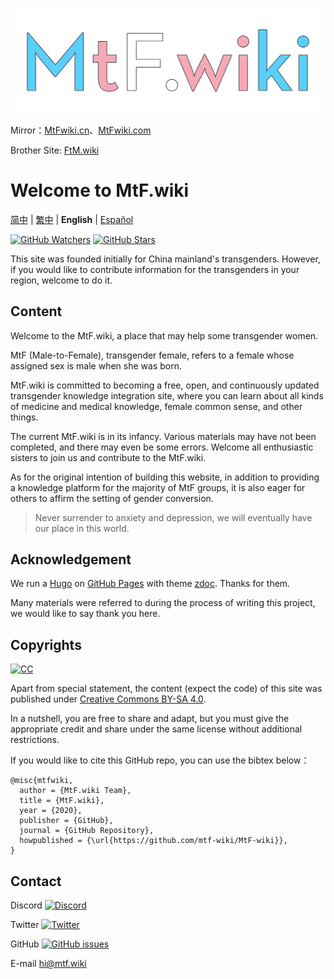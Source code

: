 <!-- markdownlint-disable-next-line -->
[![MtF-wiki][logo-long]][wiki-url]

Mirror：[MtFwiki.cn](https://mtfwiki.cn)、[MtFwiki.com](https://mtfwiki.com)

Brother Site: [FtM.wiki](https://ftm.wiki)

# Welcome to **MtF.wiki**

[简中](README.md) | [繁中](README-T.md) | **English** | [Español](README-ES.md)

[![GitHub Watchers][badge-gh-watch]][repo]
[![GitHub Stars][badge-gh-stars]][repo]

This site was founded initially for China mainland's transgenders. However, if you would like to contribute information for the transgenders in your region, welcome to do it.

## Content

Welcome to the MtF.wiki, a place that may help some transgender women.

MtF (Male-to-Female), transgender female, refers to a female whose assigned sex is male when she was born.

MtF.wiki is committed to becoming a free, open, and continuously updated transgender knowledge integration site, where you can learn about all kinds of medicine and medical knowledge, female common sense, and other things.

The current MtF.wiki is in its infancy. Various materials may have not been completed, and there may even be some errors. Welcome all enthusiastic sisters to join us and contribute to the MtF.wiki.

As for the original intention of building this website, in addition to providing a knowledge platform for the majority of MtF groups, it is also eager for others to affirm the setting of gender conversion.

> Never surrender to anxiety and depression, we will eventually have our place in this world.

## Acknowledgement

We run a [Hugo][hugo-url] on [GitHub Pages][wiki-url] with theme [zdoc][zdoc-url]. Thanks for them.

Many materials were referred to during the process of writing this project, we would like to say thank you here.

## Copyrights

[![CC][cc-img]][cc-url]

Apart from special statement, the content (expect the code) of this site was published under [Creative Commons BY-SA 4.0][cc-url].

In a nutshell, you are free to share and adapt, but you must give the appropriate credit and share under the same license without additional restrictions.

If you would like to cite this GitHub repo, you can use the bibtex below：

```plain
@misc{mtfwiki,
  author = {MtF.wiki Team},
  title = {MtF.wiki},
  year = {2020},
  publisher = {GitHub},
  journal = {GitHub Repository},
  howpublished = {\url{https://github.com/mtf-wiki/MtF-wiki}},
}
```

## Contact

Discord [![Discord][badge-discord]](https://discord.gg/tuRgx3aVRm)

Twitter [![Twitter][badge-twitter]](https://twitter.com/MtFwiki)

GitHub [![GitHub issues][badge-gh-issues]](https://github.com/mtf-wiki/MtF-wiki/issues/new/choose)

E-mail <hi@mtf.wiki>

[badge-discord]: https://img.shields.io/discord/883004164760801320?style=flat-square
[badge-gh-issues]: https://img.shields.io/github/issues/mtf-wiki/MtF-wiki?style=flat-square
[badge-gh-stars]: https://img.shields.io/github/stars/mtf-wiki/MtF-wiki.svg?style=flat-square&label=Stars
[badge-gh-watch]: https://img.shields.io/github/watchers/mtf-wiki/MtF-wiki.svg?style=flat-square&label=Watch
[badge-twitter]: https://img.shields.io/twitter/follow/MtFwiki?style=flat-square
[cc-img]: https://i.creativecommons.org/l/by-sa/4.0/88x31.png
[cc-url]: https://creativecommons.org/licenses/by-sa/4.0
[hugo-url]: https://github.com/gohugoio/hugo
[logo-long]: ./static/new/mtf-wiki-long.svg
[repo]: https://github.com/mtf-wiki/MtF-wiki
[wiki-url]: https://mtf.wiki
[zdoc-url]: https://github.com/zzossig/hugo-theme-zdoc
